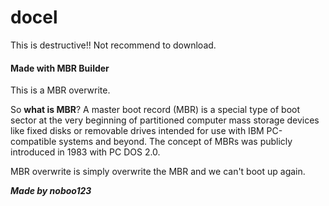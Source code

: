 # docel
This is destructive!! Not recommend to download.


#### Made with MBR Builder

This is a MBR overwrite.

So **what is MBR**?
A master boot record (MBR) is a special type of boot sector at the very beginning of partitioned computer mass storage devices like fixed disks or removable drives intended for use with IBM PC-compatible systems and beyond. The concept of MBRs was publicly introduced in 1983 with PC DOS 2.0.

MBR overwrite is simply overwrite the MBR and we can't boot up again.


**_Made by noboo123_**

